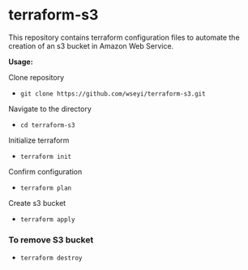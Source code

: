 # terraform-s3

This repository contains terraform configuration files to automate the creation of an s3 bucket in Amazon Web Service.

**Usage:**

Clone repository 
* `git clone https://github.com/wseyi/terraform-s3.git`

Navigate to the directory 
* `cd terraform-s3`

Initialize terraform 
* `terraform init`

Confirm configuration
* `terraform plan`

Create s3 bucket 
* `terraform apply` 

### To remove S3 bucket 
* `terraform destroy` 
